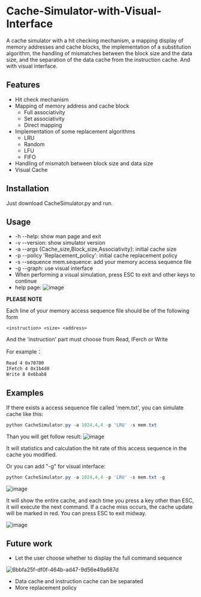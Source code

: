 # Cache-Simulator-with-Visual-Interface
A cache simulator with a hit checking mechanism, a mapping display of memory addresses and cache blocks, the implementation of a substitution algorithm, the handling of mismatches between the block size and the data size, and the separation of the data cache from the instruction cache. And with visual interface.

## Features

- Hit check mechanism
- Mapping of memory address and cache block
  - Full associativity
  - Set associativity
  - Direct mapping
- Implementation of some replacement algorithms
  - LRU
  - Random
  - LFU
  - FIFO
- Handling of mismatch between block size and data size
- Visual Cache

## Installation

Just download  CacheSimulator.py and run.

## Usage

- -h --help:                                                show man page and exit
- -v --version:                                             show simulator version
- -a --args {Cache_size,Block_size,Associativity}:          initial cache size
- -p --policy 'Replacement_policy':                         initial cache replacement policy
- -s --sequence mem.sequence:                               add your memory access sequence file
- -g --graph:                                               use visual interface
- When performing a visual simulation, press ESC to exit and other keys to continue
- help page:
![image](https://github.com/AlmostGPH/Cache-Simulator-with-Visual-Interface/assets/60679801/d47e7399-0a63-46d4-b3ad-365de2328dc9)

**PLEASE NOTE**

Each line of your memory access sequence file should be of the following form

``<instruction> <size> <address> ``

And the 'instruction' part must choose from Read, IFerch or Write

For example：
```txt
Read 4 0x70700
IFetch 4 0x1b4d0
Write 8 0x6bab8
```


## Examples
If there exists a access sequence file called 'mem.txt', you can simulate cache like this:

```powershell
python CacheSimulator.py -a 1024,4,4 -p 'LRU' -s mem.txt
```

Than you will get follow result:
![image](https://github.com/AlmostGPH/Cache-Simulator-with-Visual-Interface/assets/60679801/0998795a-159f-433a-8c06-56777d6610fc)

It will statistics and calculation the hit rate of this access sequence in the cache you modified. 

Or you can add "-g" for visual interface:
```powershell
python CacheSimulator.py -a 1024,4,4 -p 'LRU' -s mem.txt -g
```
![image](https://github.com/AlmostGPH/Cache-Simulator-with-Visual-Interface/assets/60679801/55a06446-9d52-44a6-b7d3-203ffe0667ed)

It will show the entire cache, and each time you press a key other than ESC, it will execute the next command. If a cache miss occurs, the cache update will be marked in red. You can press ESC to exit midway.

![image](https://github.com/AlmostGPH/Cache-Simulator-with-Visual-Interface/assets/60679801/8c0316a7-ef7b-4522-b500-09f2829a1ee7)



## Future work

- Let the user choose whether to display the full command sequence

![6bbfa25f-df0f-464b-ad47-9d56e49a687d](https://github.com/AlmostGPH/Cache-Simulator-with-Visual-Interface/assets/60679801/ac148752-b2e8-4e66-a54c-f89d8a8b7cca)

- Data cache and instruction cache can be separated
- More replacement policy
